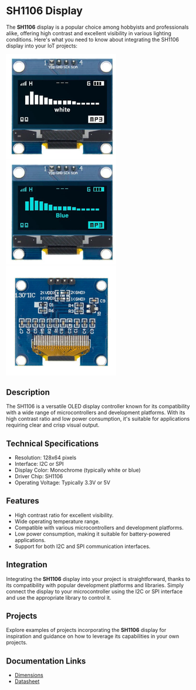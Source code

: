 # SH1106 Display

The **SH1106** display is a popular choice among hobbyists and professionals alike, offering high contrast and excellent visibility in various lighting conditions. Here's what you need to know about integrating the SH1106 display into your IoT projects:

[<img src="pictures/SH1106-front-white.jpg" width="300" alt="Front white"/>](pictures/SH1106-front-white.jpg)
[<img src="pictures/SH1106-front-blue.jpg" width="300" alt="Front blue"/>](pictures/SH1106-front-blue.jpg)
[<img src="pictures/SH1106-back.jpg" width="300" alt="Back"/>](pictures/SH1106-back.jpg)

## Description
  The SH1106 is a versatile OLED display controller known for its compatibility with a wide range of microcontrollers and development platforms. With its high contrast ratio and low power consumption, it's suitable for applications requiring clear and crisp visual output.

## Technical Specifications
  - Resolution: 128x64 pixels
  - Interface: I2C or SPI
  - Display Color: Monochrome (typically white or blue)
  - Driver Chip: SH1106
  - Operating Voltage: Typically 3.3V or 5V

## Features
  - High contrast ratio for excellent visibility.
  - Wide operating temperature range.
  - Compatible with various microcontrollers and development platforms.
  - Low power consumption, making it suitable for battery-powered applications.
  - Support for both I2C and SPI communication interfaces.

## Integration
  Integrating the **SH1106** display into your project is straightforward, thanks to its compatibility with popular development platforms and libraries. Simply connect the display to your microcontroller using the I2C or SPI interface and use the appropriate library to control it.

## Projects
  Explore examples of projects incorporating the **SH1106** display for inspiration and guidance on how to leverage its capabilities in your own projects.

## Documentation Links
- [Dimensions](dimension.jpg)
- [Datasheet](pdf/SH1106%20datasheet.pdf)